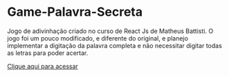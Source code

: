 # Game-Palavra-Secreta
Jogo de adivinhação criado no curso de React Js de Matheus Battisti. O jogo foi um pouco modificado, e diferente do original, e planejo implementar a digitação da palavra completa e não necessitar digitar todas as letras para poder acertar.

[Clique aqui para acessar
](https://watchlist-rho.vercel.app/)

